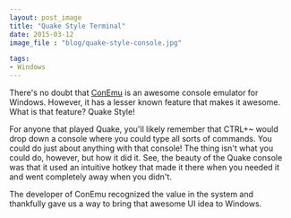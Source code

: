```yaml
---
layout: post_image
title: "Quake Style Terminal"
date: 2015-03-12
image_file : "blog/quake-style-console.jpg"

tags:
- Windows
---
```


There's no doubt that [ConEmu](https://code.google.com/p/conemu-maximus5/) is an awesome console emulator for Windows. However, it has a lesser known feature that makes it awesome. What is that feature? Quake Style!

For anyone that played Quake, you'll likely remember that CTRL+~ would drop down a console where you could type all sorts of commands. You could do just about anything with that console! The thing isn't what you could do, however, but how it did it. See, the beauty of the Quake console was that it used an intuitive hotkey that made it there when you needed it and went completely away when you didn't.

The developer of ConEmu recognized the value in the system and thankfully gave us a way to bring that awesome UI idea to Windows.